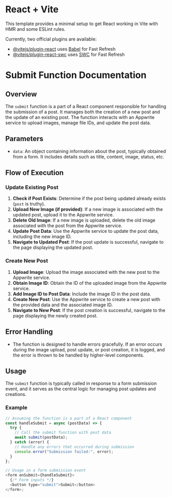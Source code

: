 # React + Vite

This template provides a minimal setup to get React working in Vite with HMR and some ESLint rules.

Currently, two official plugins are available:

- [@vitejs/plugin-react](https://github.com/vitejs/vite-plugin-react/blob/main/packages/plugin-react/README.md) uses [Babel](https://babeljs.io/) for Fast Refresh
- [@vitejs/plugin-react-swc](https://github.com/vitejs/vite-plugin-react-swc) uses [SWC](https://swc.rs/) for Fast Refresh

# Submit Function Documentation

## Overview

The `submit` function is a part of a React component responsible for handling the submission of a post. It manages both the creation of a new post and the update of an existing post. The function interacts with an Appwrite service to upload images, manage file IDs, and update the post data.

## Parameters

- `data`: An object containing information about the post, typically obtained from a form. It includes details such as title, content, image, status, etc.

## Flow of Execution

### Update Existing Post

1. **Check if Post Exists**: Determine if the post being updated already exists (`post` is truthy).
2. **Upload New Image (if provided)**: If a new image is associated with the updated post, upload it to the Appwrite service.
3. **Delete Old Image**: If a new image is uploaded, delete the old image associated with the post from the Appwrite service.
4. **Update Post Data**: Use the Appwrite service to update the post data, including the new image ID.
5. **Navigate to Updated Post**: If the post update is successful, navigate to the page displaying the updated post.

### Create New Post

1. **Upload Image**: Upload the image associated with the new post to the Appwrite service.
2. **Obtain Image ID**: Obtain the ID of the uploaded image from the Appwrite service.
3. **Add Image ID to Post Data**: Include the image ID in the post data.
4. **Create New Post**: Use the Appwrite service to create a new post with the provided data and the associated image ID.
5. **Navigate to New Post**: If the post creation is successful, navigate to the page displaying the newly created post.

## Error Handling

- The function is designed to handle errors gracefully. If an error occurs during the image upload, post update, or post creation, it is logged, and the error is thrown to be handled by higher-level components.

## Usage

The `submit` function is typically called in response to a form submission event, and it serves as the central logic for managing post updates and creations.

### Example

```javascript
// Assuming the function is a part of a React component
const handleSubmit = async (postData) => {
  try {
    // Call the submit function with post data
    await submit(postData);
  } catch (error) {
    // Handle any errors that occurred during submission
    console.error("Submission failed:", error);
  }
};

// Usage in a form submission event
<form onSubmit={handleSubmit}>
  {/* Form inputs */}
  <button type="submit">Submit</button>
</form>;
```
